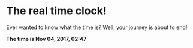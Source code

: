 # The real time clock!

Ever wanted to know what the time is? Well, your journey is about to end!

**The time is Nov 04, 2017, 02:47**